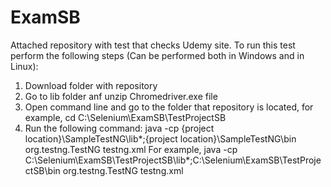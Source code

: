 # ExamSB
Attached repository with test that checks Udemy site.
To run this test perform the following steps (Can be performed both in Windows and in Linux):
1. Download folder with repository
2. Go to lib folder anf unzip Chromedriver.exe file
3. Open command line and go to the folder that repository is located, for example, cd C:\Selenium\ExamSB\TestProjectSB
4. Run the following command: 
java -cp {project location}\SampleTestNG\lib\*;{project location}\SampleTestNG\bin org.testng.TestNG testng.xml
For example, java -cp C:\Selenium\ExamSB\TestProjectSB\lib\*;C:\Selenium\ExamSB\TestProjectSB\bin org.testng.TestNG testng.xml
